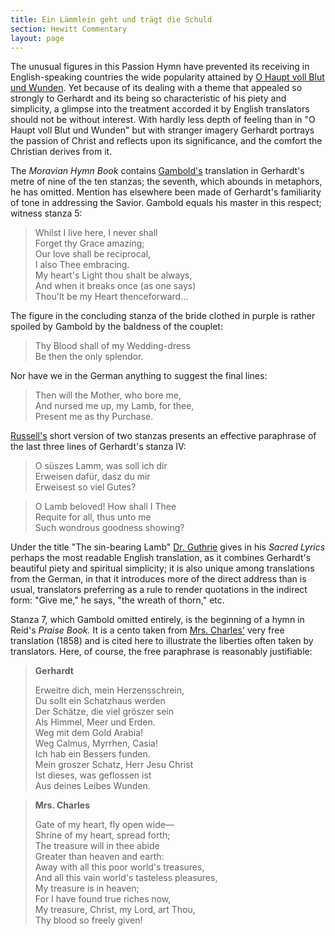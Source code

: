 ```yaml
---
title: Ein Lämmlein geht und trägt die Schuld
section: Hewitt Commentary
layout: page
---
```


The unusual figures in this Passion Hymn have prevented its receiving in English-speaking countries the wide popularity attained by [O Haupt voll Blut und Wunden](/hymns/024). Yet because of its dealing with a theme that appealed so strongly to Gerhardt and its being so characteristic of his piety and simplicity, a glimpse into the treatment accorded it by English translators should not be without interest. With hardly less depth of feeling than in "O Haupt voll Blut und Wunden" but with stranger imagery Gerhardt portrays the passion of Christ and reflects upon its significance, and the comfort the Christian derives from it.

The *Moravian Hymn Book* contains [Gambold's](/authors/gambold) translation in Gerhardt's metre of nine of the ten stanzas; the seventh, which abounds in metaphors, he has omitted. Mention has elsewhere been made of Gerhardt's familiarity of tone in addressing the Savior. Gambold equals his master in this respect; witness stanza 5:

> Whilst I live here, I never shall  
> Forget thy Grace amazing;  
> Our love shall be reciprocal,  
> I also Thee embracing.  
> My heart's Light thou shalt be always,  
> And when it breaks once (as one says)  
> Thou'lt be my Heart thenceforward...

 The figure in the concluding stanza of the bride clothed in purple is rather spoiled by Gambold by the baldness of the couplet:

> Thy Blood shall of my Wedding-dress  
> Be then the only splendor. 

Nor have we in the German anything to suggest the final lines:

> Then will the Mother, who bore me,  
> And nursed me up, my Lamb, for thee,  
> Present me as thy Purchase. 

[Russell's](/authors/russell) short version of two stanzas presents an effective paraphrase of the last three lines of Gerhardt's stanza IV:

>  O süszes Lamm, was soll ich dir  
> Erweisen dafür, dasz du mir  
> Erweisest so viel Gutes?

> O Lamb beloved! How shall I Thee  
> Requite for all, thus unto me  
> Such wondrous goodness showing?

Under the title "The sin-bearing Lamb" [Dr. Guthrie](/authors/guthrie) gives in his *Sacred Lyrics* perhaps the most readable English translation, as it combines Gerhardt's beautiful piety and spiritual simplicity; it is also unique among translations from the German, in that it introduces more of the direct address than is usual, translators preferring as a rule to render quotations in the indirect form: "Give me," he says, "the wreath of thorn," etc.

Stanza 7, which Gambold omitted entirely, is the beginning of a hymn in Reid's *Praise Book.* It is a cento taken from [Mrs. Charles'](/authors/charles) very free translation (1858) and is cited here to illustrate the liberties often taken by translators. Here, of course, the free paraphrase is reasonably justifiable:

> **Gerhardt**
>
> Erweitre dich, mein Herzensschrein,  
> Du sollt ein Schatzhaus werden  
> Der Schätze, die viel gröszer sein  
> Als Himmel, Meer und Erden.  
> Weg mit dem Gold Arabia!  
> Weg Calmus, Myrrhen, Casia!  
> Ich hab ein Bessers funden.  
> Mein groszer Schatz, Herr Jesu Christ  
> Ist dieses, was geflossen ist  
> Aus deines Leibes Wunden. 

> **Mrs. Charles**
>
> Gate of my heart, fly open wide—   
> Shrine of my heart, spread forth;  
> The treasure will in thee abide  
> Greater than heaven and earth:  
> Away with all this poor world's treasures,  
> And all this vain world's tasteless pleasures,  
> My treasure is in heaven;  
> For I have found true riches now,  
> My treasure, Christ, my Lord, art Thou,  
> Thy blood so freely given!


